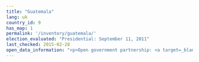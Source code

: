```yaml
---
title: "Guatemala"
lang: uk
country_id: 9
has_map: 1
permalink: '/inventory/guatemala/'
election_evaluated: "Presidential: September 11, 2011"
last_checked: 2015-02-28
open_data_information: "<p>Open government partnership: <a target=_blank href=http://www.opengovpartnership.org/country/guatemala>http://www.opengovpartnership.org/country/guatemala</a><br>Access to public information: <a target=_blank href=http://www.tse.org.gt/index.php?option=com_wrapper&view=wrapper&Itemid=140>http://www.tse.org.gt/index.php?option=com_wrapper&view=wrapper&Itemid=140</a></p>"
---
```

